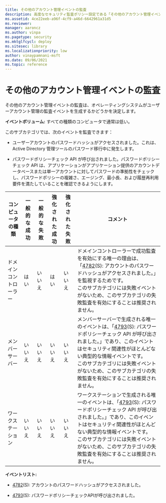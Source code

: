 ```yaml
---
title: その他のアカウント管理イベントの監査
description: 高度なセキュリティ監査ポリシー設定である「その他のアカウント管理イベントの監査」は、ユーザーアカウント管理の監査イベントが生成されるかどうかを決定します。
ms.assetid: 4ce22eeb-a96f-4cf9-a46d-6642961a31d5
ms.reviewer: 
manager: aaroncz
ms.author: vinpa
ms.pagetype: security
ms.mktglfcycl: deploy
ms.sitesec: library
ms.localizationpriority: low
author: vinaypamnani-msft
ms.date: 09/06/2021
ms.topic: reference
---
```


# その他のアカウント管理イベントの監査

その他のアカウント管理イベントの監査は、オペレーティングシステムがユーザーアカウント管理の監査イベントを生成するかどうかを決定します。

**イベントボリューム:** すべての種類のコンピュータで通常は低い。

このサブカテゴリでは、次のイベントを監査できます：

- ユーザーアカウントのパスワードハッシュがアクセスされました。これは、Active Directory 管理ツールのパスワード移行中に発生します。

- パスワードポリシーチェック API が呼び出されました。パスワードポリシーチェック API は、アプリケーションがアプリケーション提供のアカウントデータベースまたは単一アカウントに対してパスワードの準拠性をチェックし、パスワードポリシーの複雑さ、エージング、最小長、および履歴再利用要件を満たしていることを確認できるようにします。

| コンピュータの種類 | 一般的な成功 | 一般的な失敗 | 強化された成功 | 強化された失敗 | コメント                                                                                                                                                                                                                                                                                                                                                          |
|-------------------|-----------------|-----------------|------------------|------------------|-------------------------------------------------------------------------------------------------------------------------------------------------------------------------------------------------------------------------------------------------------------------------------------------------------------------------------------------------------------------|
| ドメインコントローラー | はい             | いいえ              | はい              | いいえ               | ドメインコントローラーで成功監査を有効にする唯一の理由は、「[4782](event-4782.md)(S): アカウントのパスワードハッシュがアクセスされました。」を監視するためです。<br>このサブカテゴリには失敗イベントがないため、このサブカテゴリの失敗監査を有効にすることは推奨されません。                                                             |
| メンバーサーバー     | いいえ              | いいえ              | いいえ              | いいえ               | メンバーサーバーで生成される唯一のイベントは、「[4793](event-4793.md)(S): パスワードポリシーチェック API が呼び出されました。」であり、このイベントはセキュリティ関連性がほとんどない典型的な情報イベントです。 <br>このサブカテゴリには失敗イベントがないため、このサブカテゴリの失敗監査を有効にすることは推奨されません。 |
| ワークステーション       | いいえ              | いいえ              | いいえ              | いいえ               | ワークステーションで生成される唯一のイベントは、「[4793](event-4793.md)(S): パスワードポリシーチェック API が呼び出されました。」であり、このイベントはセキュリティ関連性がほとんどない典型的な情報イベントです。 <br>このサブカテゴリには失敗イベントがないため、このサブカテゴリの失敗監査を有効にすることは推奨されません。   |

**イベントリスト:**

-   [4782](event-4782.md)(S): アカウントのパスワードハッシュがアクセスされました。

-   [4793](event-4793.md)(S): パスワードポリシーチェックAPIが呼び出されました。
